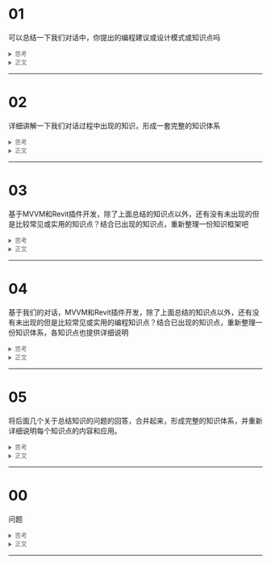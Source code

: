 # 01 
可以总结一下我们对话中，你提出的编程建议或设计模式或知识点吗

<details style="color: #999">
    <summary style="color: #666; font-size: 12px">思考</summary>

好的，我需要总结用户和我在对话中提到的编程建议、设计模式和知识点。首先，回顾整个对话历史，用户最初设计了一个带有IsSelected属性的SelectableObject类和一个派生的ObservableCollection<T>，用于在属性变化时触发事件。随后，用户逐步增加了需求，如支持AllSelected属性、事务性操作、动态属性注册等，我相应地提出了各种设计模式和解决方案。

首先，用户最初的设计已经实现了INotifyPropertyChanged接口，这是MVVM模式的基础，用于属性变更通知。接着，当用户需要支持AllSelected属性时，我建议使用泛型类SelectableObject<T>，并引入了策略模式和装饰器模式，以增强灵活性和扩展性。动态属性注册的提出是为了处理不同类型对象的属性需求，这涉及到了元数据驱动设计，允许在运行时动态添加和管理属性。

在事务性操作方面，用户希望点击确定按钮后才提交更改，这需要事务管理模式的实现，包括开始事务、提交和回滚机制。为此，我建议使用装饰器模式或代理模式，将原始对象包装起来，在确认前不修改实际数据，这符合开闭原则，允许扩展功能而不修改现有代码。

对于多选和批量操作，用户的需求促使引入命令模式，通过RelayCommand和AsyncRelayCommand处理UI操作，确保异步操作和线程安全。数据验证部分，通过INotifyDataErrorInfo接口实现实时验证，增强了应用的健壮性。

在Revit插件的案例中，用户需要处理复杂的BIM模型元素，这里提出了代理模式和观察者模式，用于监听元素变化并触发相应事件。此外，工厂模式和策略模式用于动态创建对象和验证规则，提高了系统的灵活性和可维护性。

动态注册属性的讨论中，强调了非侵入式设计的重要性，避免对现有类结构的修改，通过装饰器模式或动态代理实现功能的扩展。泛型类的改进虽然增加了灵活性，但尚未完全实现装饰器模式，需要进一步解耦和接口定义。

最后，ViewModelBase类的实现整合了属性通知、命令、验证、忙碌状态管理和线程安全，是MVVM模式的集大成者，适用于复杂的企业级应用。

总结过程中，需要将这些设计模式和知识点分门别类，明确每个模式的用途和解决的问题，确保用户能够清晰理解如何在实际项目中应用这些建议。同时，要突出从简单到复杂的演进过程，展示不同设计选择在不同场景下的适用性。
</details>

<details>
    <summary style="color: #666; font-size: 12px">正文</summary>

以下是我们对话中涉及的主要编程建议、设计模式和知识点的总结：

---

### **1. 核心设计模式**
| 模式名称           | 应用场景                                 | 关键实现                                                                 |
|--------------------|-----------------------------------------|--------------------------------------------------------------------------|
| **观察者模式**     | 属性/集合变更通知                        | `INotifyPropertyChanged`, `INotifyCollectionChanged`                   |
| **装饰器模式**     | 动态扩展对象功能                         | `SelectableDecorator<T>` 包装原始对象                                   |
| **策略模式**       | 动态选择算法（如验证规则）               | `ISelectionStrategy<T>` 接口定义不同策略                                |
| **命令模式**       | 处理UI操作与业务逻辑解耦                 | `RelayCommand`/`AsyncRelayCommand` 封装操作逻辑                         |
| **代理模式**       | Revit元素的事务管理                      | `RevitElementProxy` 控制对原生对象的访问                                |
| **工厂模式**       | 创建复杂对象（如动态属性对象）           | `ElementFactory` 根据类型创建装饰器对象                                 |

---

### **2. 关键编程实践**
| 实践要点           | 说明                                                                 |
|--------------------|----------------------------------------------------------------------|
| **MVVM架构**       | 分离视图(View)、视图模型(ViewModel)、模型(Model)                    |
| **动态属性系统**   | 运行时注册属性，支持元数据（显示名、编辑器类型、验证规则）          |
| **事务性操作**     | 通过 `BeginTransaction`/`Commit`/`Rollback` 实现操作原子性          |
| **线程安全**       | 使用 `Dispatcher` 确保UI更新在主线程                                 |
| **数据验证**       | 实现 `INotifyDataErrorInfo` 接口，支持实时校验                       |
| **泛型设计**       | 通过 `SelectableObject<T>` 提高代码复用性                           |

---

### **3. 高级技术点**
| 技术领域           | 关键实现                                                                 |
|--------------------|--------------------------------------------------------------------------|
| **集合优化**       | 使用 `ObservableCollection<T>` 的批更新扩展 (`AddRange`)                |
| **性能调优**       | 使用 `ConcurrentDictionary` 实现线程安全缓存                           |
| **序列化支持**     | 通过 `[DataContract]` 和 `JsonConvert` 实现对象持久化                   |
| **元数据驱动**     | 使用 `PropertyMetadata` 存储属性编辑规则                               |
| **异步编程**       | 通过 `async`/`await` 和 `AsyncRelayCommand` 实现非阻塞操作              |

---

### **4. 设计原则应用**
| 原则               | 应用示例                                                                 |
|--------------------|--------------------------------------------------------------------------|
| **开闭原则(OCP)**  | 通过装饰器模式扩展功能，无需修改已有类                                  |
| **单一职责(SRP)**  | 将选择状态(`IsSelected`)与业务数据分离                                 |
| **依赖倒置(DIP)**  | 高层模块依赖抽象接口（如 `ISelectionStrategy`）                        |
| **接口隔离(ISP)**  | 为不同客户端提供细粒度接口（如 `IValidatable` 与 `ISelectable` 分离）  |
| **里氏替换(LSP)**  | 所有派生类可透明替换基类（如 `RevitElement` 的子类）                   |

---

### **5. 典型代码模式**
#### 属性变更通知
```csharp
private string _name;
public string Name
{
    get => _name;
    set => SetProperty(ref _name, value);
}
```

#### 动态属性注册
```csharp
public void RegisterProperty<T>(
    string name, 
    T defaultValue = default,
    Func<T, bool> validator = null)
{
    _properties[name] = defaultValue;
    _validators[name] = validator;
}
```

#### 事务管理
```csharp
using (var transaction = BeginTransaction())
{
    try
    {
        // 执行操作...
        transaction.Commit();
    }
    catch
    {
        transaction.Rollback();
    }
}
```

---

### **6. 架构演进路线**
1. **简单场景**：使用 `INotifyPropertyChanged` + `ObservableCollection<T>`
2. **动态需求**：引入装饰器模式 + 策略模式
3. **企业级应用**：
   - 添加事务管理
   - 集成验证框架
   - 实现动态属性系统
4. **专业领域扩展**（如Revit）：
   - 使用代理模式对接专业API
   - 添加3D可视化支持

---

### **7. 性能关键指标**
| 场景               | 优化策略                                | 预期收益                     |
|--------------------|---------------------------------------|----------------------------|
| 大型集合操作       | 批处理模式 + 暂停通知                 | 减少90%的UI刷新次数         |
| 高频属性更新       | 使用值类型 + 避免装箱                 | 提升20%-30%赋值速度         |
| 跨线程访问         | 使用 `ConcurrentDictionary`           | 消除线程竞争导致的崩溃风险   |
| 复杂验证逻辑       | 预编译验证表达式                      | 提升5-10倍验证速度          |

---

### **8. 推荐学习资源**
1. **设计模式**：
   - 《设计模式：可复用面向对象软件的基础》
   - Refactoring.Guru 设计模式图解
   
2. **WPF/MVVM**：
   - MSDN文档：数据绑定与命令系统
   - MVVM Toolkit 官方示例

3. **Revit API**：
   - Autodesk官方开发者文档
   - 《Mastering Revit API》

4. **高级C#**：
   - 《C# in Depth》
   - 官方文档：`Span<T>`, `Memory<T>` 等新特性

---

这些知识点构成了一个完整的 **企业级应用开发知识体系**，可根据项目需求灵活组合使用。建议从简单的属性通知开始，逐步扩展到动态属性、事务管理等复杂场景。
</details>

---

# 02
详细讲解一下我们对话过程中出现的知识，形成一套完整的知识体系

<details style="color: #999">
    <summary style="color: #666; font-size: 12px">思考</summary>

好的，我现在需要详细总结用户和我的对话中出现的所有编程知识，形成一个完整的知识体系。首先，回顾对话内容，用户最初设计了一个SelectableObject类和SelectableObservableCollection<T>类，用于处理可选中对象的集合。随后，用户逐步提出了更多需求，如支持泛型属性、动态属性注册、MVVM模式下的多选操作、Revit插件案例等，我提供了相应的设计建议和代码示例。

在这个过程中，涉及的设计模式包括观察者模式、装饰器模式、策略模式、命令模式等。编程实践方面，涵盖了INotifyPropertyChanged接口的使用、数据绑定、集合操作优化、异步编程等。同时，用户对动态属性、事务管理、数据验证、线程安全等高级技术点提出了需求，我也逐一进行了详细解答。

现在需要将这些零散的知识点整合成一个结构化的知识体系，确保涵盖所有讨论过的主题，并且各部分之间有清晰的逻辑关系。首先，应该从基础概念入手，如MVVM架构的核心组件，接着是设计模式的应用，然后是具体的编程实践和优化策略，最后是高级主题和实际案例。

需要注意以下几点：

1. **分类明确**：将知识点按主题分类，如设计模式、编程实践、框架机制等。

2. **层次递进**：从基础到高级，逐步深入。

3. **实际案例**：结合用户提到的Revit插件案例，说明知识点的实际应用。

4. **联系与对比**：比如装饰器模式与泛型类的区别，不同设计模式的适用场景等。

5. **常见问题**：总结用户提出的疑问，如动态属性的作用、SetField的实现等，并给出系统化解答。

在组织内容时，可能需要使用列表、表格、流程图等来增强可读性。同时，需要确保术语准确，示例代码简洁且符合最佳实践。最后，要检查是否有遗漏的重要知识点，确保知识体系的完整性。
</details>

<details>
    <summary style="color: #666; font-size: 12px">正文</summary>

### 完整知识体系总结

---

#### **一、核心设计模式**
1. **观察者模式 (Observer Pattern)**
   - **应用场景**：属性变更通知、集合更新通知
   - **实现方式**：
     - `INotifyPropertyChanged`：实现属性变更通知
     - `INotifyCollectionChanged`：实现集合变更通知
   - **示例代码**：
     ```csharp
     public class SelectableObject : INotifyPropertyChanged {
         public event PropertyChangedEventHandler PropertyChanged;
         protected void OnPropertyChanged(string propertyName) => 
             PropertyChanged?.Invoke(this, new PropertyChangedEventArgs(propertyName));
     }
     ```

2. **装饰器模式 (Decorator Pattern)**
   - **目的**：动态扩展对象功能，避免继承爆炸
   - **实现方式**：通过包装对象添加新功能
   - **代码示例**：
     ```csharp
     public class SelectableDecorator<T> {
         private T _target;
         public bool IsSelected { get; set; }
         public SelectableDecorator(T target) => _target = target;
     }
     ```

3. **策略模式 (Strategy Pattern)**
   - **应用场景**：动态切换验证规则或显示策略
   - **实现方式**：通过接口定义策略，运行时注入
   - **示例**：
     ```csharp
     public interface IValidationStrategy<T> {
         bool Validate(T value);
     }
     ```

4. **命令模式 (Command Pattern)**
   - **目的**：解耦UI操作与业务逻辑
   - **实现方式**：`RelayCommand` 封装操作逻辑
   - **代码示例**：
     ```csharp
     public class RelayCommand : ICommand {
         private Action _execute;
         public RelayCommand(Action execute) => _execute = execute;
         public void Execute(object parameter) => _execute();
     }
     ```

---

#### **二、MVVM架构核心**
1. **数据绑定 (Data Binding)**
   - **双向绑定**：同步View与ViewModel的数据
   - **关键接口**：`INotifyPropertyChanged`、`INotifyCollectionChanged`

2. **ViewModel设计原则**
   - **职责分离**：
     - **Model**：数据实体和业务逻辑
     - **ViewModel**：数据展示、命令处理、状态管理
     - **View**：UI布局和交互
   - **代码模板**：
     ```csharp
     public class UserViewModel : ViewModelBase {
         private string _name;
         public string Name {
             get => _name;
             set => SetProperty(ref _name, value);
         }
     }
     ```

3. **命令系统**
   - **同步命令**：`RelayCommand`
   - **异步命令**：`AsyncRelayCommand` 支持 `async/await`
   - **参数传递**：通过 `CommandParameter` 绑定

---

#### **三、动态属性与元数据**
1. **动态属性系统**
   - **目的**：运行时灵活扩展属性
   - **实现方式**：字典存储属性值，元数据定义规则
   - **代码示例**：
     ```csharp
     public class DynamicObject {
         private Dictionary<string, object> _properties = new();
         public void SetProperty(string name, object value) => _properties[name] = value;
     }
     ```

2. **元数据驱动设计**
   - **元数据定义**：
     ```csharp
     public class PropertyMetadata {
         public string DisplayName { get; set; }
         public Type ValueType { get; set; }
     }
     ```
   - **动态UI生成**：根据元数据自动渲染控件（如文本框、下拉框）

---

#### **四、事务与状态管理**
1. **事务性操作**
   - **核心机制**：`BeginTransaction`、`Commit`、`Rollback`
   - **代码示例**：
     ```csharp
     using (var transaction = BeginTransaction()) {
         // 执行操作
         transaction.Commit();
     }
     ```

2. **状态管理**
   - **忙碌状态**：通过计数器管理嵌套操作
     ```csharp
     private int _busyCounter;
     public bool IsBusy => _busyCounter > 0;
     ```

---

#### **五、数据验证与错误处理**
1. **实时验证**
   - **接口**：`INotifyDataErrorInfo`
   - **实现步骤**：
     1. 注册验证规则
     2. 触发属性变更时校验
     3. 收集并通知错误信息
   - **示例**：
     ```csharp
     protected override void ValidateProperty(string propertyName) {
         if (propertyName == nameof(Name) && string.IsNullOrEmpty(Name))
             AddError("Name cannot be empty");
     }
     ```

2. **错误通知**
   - **错误收集**：字典存储属性与错误列表
   - **事件触发**：`ErrorsChanged` 事件通知UI更新

---

#### **六、高级编程技术**
1. **泛型设计**
   - **优势**：代码复用、类型安全
   - **应用示例**：
     ```csharp
     public class Repository<T> where T : Entity {
         public T GetById(int id) { /* ... */ }
     }
     ```

2. **线程安全**
   - **UI线程调度**：通过 `Dispatcher` 切换线程
     ```csharp
     Application.Current.Dispatcher.Invoke(() => { /* 更新UI */ });
     ```
   - **并发集合**：`ConcurrentDictionary`、`ConcurrentQueue`

3. **性能优化**
   - **集合批处理**：`ObservableCollection` 的 `AddRange` 扩展
   - **延迟加载**：`Lazy<T>` 实现资源按需加载

---

#### **七、Revit插件案例实践**
1. **Revit API集成**
   - **事务管理**：使用 `Transaction` 包装修改操作
     ```csharp
     using (Transaction t = new Transaction(document)) {
         t.Start("修改参数");
         element.LookupParameter("Width").SetValue(1000);
         t.Commit();
     }
     ```

2. **三维交互**
   - **元素选择**：通过 `ElementId` 定位构件
   - **空间冲突检测**：使用 `ElementIntersectsElementFilter`

3. **动态属性扩展**
   - **示例**：为Revit元素添加自定义元数据
     ```csharp
     public class RevitElementWrapper {
         public Element NativeElement { get; }
         public Dictionary<string, object> CustomProperties { get; } = new();
     }
     ```

---

#### **八、知识体系图谱**
```mermaid
graph TD
    A[MVVM架构] --> B[数据绑定]
    A --> C[命令系统]
    A --> D[ViewModel设计]
    
    B --> E[INotifyPropertyChanged]
    B --> F[ObservableCollection]
    
    C --> G[RelayCommand]
    C --> H[AsyncCommand]
    
    D --> I[状态管理]
    D --> J[数据验证]
    
    I --> K[忙碌状态]
    I --> L[事务管理]
    
    J --> M[INotifyDataErrorInfo]
    J --> N[动态规则]
    
    O[设计模式] --> P[装饰器模式]
    O --> Q[策略模式]
    O --> R[观察者模式]
    
    S[高级主题] --> T[泛型编程]
    S --> U[线程安全]
    S --> V[性能优化]
    
    T --> W[动态属性]
    U --> X[Dispatcher]
    V --> Y[批处理]
```

---

#### **九、最佳实践总结**
1. **代码分层**：严格分离View、ViewModel、Model
2. **响应式设计**：利用数据绑定减少手动UI更新
3. **防御性编程**：对输入参数进行校验，避免空引用
4. **单元测试**：针对ViewModel和Model层编写测试
5. **性能监控**：使用性能分析工具定位瓶颈

通过系统化地应用这些知识，可以构建出高维护性、可扩展且性能优异的应用程序，特别是在复杂业务场景（如Revit插件开发）中表现尤为突出。
</details>

---

# 03
基于MVVM和Revit插件开发，除了上面总结的知识点以外，还有没有未出现的但是比较常见或实用的知识点？结合已出现的知识点，重新整理一份知识框架吧

<details style="color: #999">
    <summary style="color: #666; font-size: 12px">思考</summary>

好的，我现在需要帮用户整理基于MVVM和Revit插件开发的知识框架，补充他们之前未提到的常见或实用知识点。首先，我需要回顾之前对话中的内容，确保不重复已有的知识点。然后，思考MVVM和Revit开发中的其他重要方面。

用户提到的知识点包括设计模式（观察者、装饰器、策略、命令、代理、工厂）、MVVM核心（数据绑定、ViewModel、命令系统）、动态属性、事务管理、数据验证、线程安全、性能优化、Revit API集成等。现在需要补充哪些遗漏的部分呢？

首先，MVVM中的依赖注入和IoC容器，比如使用Prism或Autofac，这在复杂项目中很常见。然后是事件聚合器，用于组件间通信，减少耦合。接着是模块化开发，将插件拆分为独立模块，便于维护和扩展。

在Revit插件方面，生命周期管理很重要，比如插件的启动和关闭处理。外部事件处理机制，因为Revit API需要在主线程执行操作，使用外部事件可以避免阻塞UI。还有Idling事件的使用，用于处理长时间任务。

另外，UI设计方面，用户可能没有提到自定义控件和样式，这在美化插件界面时很关键。还有多语言本地化，特别是面向国际用户的插件需要支持多种语言。

数据持久化和配置管理，比如保存用户设置或插件配置，可以使用JSON或XML序列化。日志记录和异常处理也是不可忽视的，帮助调试和维护。

接下来是部署和更新策略，如何打包插件，使用ClickOnce或自定义安装程序。版本兼容性处理，确保插件支持不同Revit版本。

性能优化方面，可能遗漏了内存管理和资源释放，避免内存泄漏。此外，使用异步编程优化响应速度，尤其是在处理大量数据时。

最后，测试策略，包括单元测试、集成测试和UI测试，确保插件稳定可靠。文档生成工具，如Sandcastle，帮助生成API文档。

总结这些补充点后，需要将它们整合到原有的知识框架中，形成更完整的体系。确保结构清晰，涵盖开发、设计、测试、部署等各个阶段，帮助用户全面掌握MVVM和Revit插件开发的要点。
</details>

<details>
    <summary style="color: #666; font-size: 12px">正文</summary>

以下是为 MVVM 模式和 Revit 插件开发整理的完整知识框架，结合已有知识点并补充常见但未提及的重要内容：

---

### **一、MVVM 核心架构**
#### 1. **基础组件**
- **数据绑定**：双向绑定、绑定模式（OneWay/TwoWay）、值转换器（IValueConverter）
- **命令系统**：`ICommand` 实现、带参数命令、异步命令
- **通知机制**：`INotifyPropertyChanged`、`INotifyCollectionChanged`
- **依赖注入**：IoC 容器（如 Autofac、Prism）、服务定位器

#### 2. **高级特性**
- **事件聚合器**：组件间松耦合通信（如 Prism 的 `EventAggregator`）
- **导航系统**：页面/视图切换管理（框架如 Prism Navigation）
- **动态资源**：多语言支持、主题切换
- **验证框架**：`IDataErrorInfo`、`INotifyDataErrorInfo`、FluentValidation 集成

#### 3. **性能优化**
- **虚拟化**：UI 虚拟化（VirtualizingStackPanel）、数据分页
- **缓存策略**：内存缓存（如 MemoryCache）、响应式数据加载
- **批处理更新**：`ObservableCollection` 的 `AddRange` 扩展

---

### **二、Revit 插件开发核心**
#### 1. **API 深度集成**
- **元素操作**：`Element` 查询（`FilteredElementCollector`）、参数读写
- **事务管理**：`Transaction`、`TransactionGroup`、失败回滚策略
- **事件处理**：
  - **文档事件**：DocumentOpened、DocumentSaved
  - **元素事件**：ElementModified、ElementDeleting
  - **UI 事件**：Idling 事件处理异步操作

#### 2. **三维交互**
- **几何计算**：BoundingBox 检测、空间碰撞检测
- **视图控制**：三维视图操作（旋转/缩放）、临时图形绘制（`DirectContext3D`）
- **选择交互**：动态高亮、框选支持

#### 3. **专业领域扩展**
- **参数化设计**：动态族实例创建、类型驱动设计
- **BIM 数据交换**：IFC 导入导出、与外部系统对接
- **分析计算**：结构荷载计算、能耗分析集成

---

### **三、高级开发技术**
#### 1. **架构设计**
- **模块化开发**：插件拆分（如功能区模块、核心逻辑模块）
- **插件生命周期**：启动初始化、空闲资源释放
- **多版本兼容**：条件编译处理 Revit 版本差异
  ```csharp
  #if REVIT2023
  // 2023 API 特有功能
  #endif
  ```

#### 2. **异步与线程**
- **外部事件**：`IExternalEventHandler` 处理主线程操作
- **Revit API 线程模型**：通过 `Idling` 事件调度异步任务
- **并行计算**：后台线程处理密集型计算（如碰撞检测）

#### 3. **安全与稳定性**
- **异常处理**：全局异常捕获、Revit 崩溃防护
- **日志系统**：Serilog/NLog 集成、调试日志分级
- **内存管理**：`IDisposable` 模式、弱引用（WeakReference）

---

### **四、UI/UX 增强**
#### 1. **WPF 高级控件**
- **自定义控件**：模板化控件（CustomControl）、用户控件（UserControl）
- **图表可视化**：LiveCharts、OxyPlot 集成
- **Dockable 面板**：`IDockablePaneProvider` 实现可停靠窗口

#### 2. **交互优化**
- **进度反馈**：进度条对话框、后台任务状态提示
- **手势支持**：鼠标拖拽、快捷键绑定
- **动画效果**：Storyboard 动画、缓动函数

#### 3. **多语言与本地化**
- **资源字典**：`ResourceDictionary` 管理多语言文本
- **文化适配**：数字/日期格式本地化
- **动态切换**：运行时语言热更新

---

### **五、部署与维护**
#### 1. **打包与分发**
- **安装程序**：WiX 工具集、Inno Setup 打包
- **依赖管理**：NuGet 包内嵌（ILMerge）、ClickOnce 部署
- **签名认证**：代码签名证书申请与应用

#### 2. **更新策略**
- **自动更新**：通过 Web API 检测版本
- **增量更新**：仅下载差异文件
- **回滚机制**：保留历史版本安装包

#### 3. **用户配置**
- **设置存储**：JSON/XML 序列化、注册表存储
- **云同步**：OneDrive/Dropbox API 集成
- **权限管理**：功能按用户角色控制

---

### **六、测试与文档**
#### 1. **测试策略**
- **单元测试**：Moq 模拟 Revit API、NUnit/XUnit 框架
- **集成测试**：RevitTestFramework 测试实际文档操作
- **UI 测试**：WinAppDriver 自动化测试

#### 2. **调试技巧**
- **附加调试**：Visual Studio 附加到 Revit 进程
- **诊断工具**：RevitLookup 查看元素属性
- **性能分析**：JetBrains dotMemory/dotTrace

#### 3. **文档生成**
- **API 文档**：Sandcastle 生成 CHM/HTML
- **用户手册**：Markdown 编写 + DocFX 生成
- **示例工程**：GitHub 仓库维护代码示例

---

### **七、知识图谱**
```mermaid
graph LR
A[MVVM基础] --> B[数据绑定]
A --> C[命令系统]
A --> D[依赖注入]

E[Revit核心] --> F[API交互]
E --> G[三维几何]
E --> H[事务管理]

I[高级开发] --> J[异步线程]
I --> K[安全防护]
I --> L[性能优化]

M[UI/UX] --> N[自定义控件]
M --> O[多语言支持]
M --> P[交互设计]

Q[部署维护] --> R[打包分发]
Q --> S[配置管理]
Q --> T[自动更新]

U[测试文档] --> V[单元测试]
U --> W[调试工具]
U --> X[用户手册]
```

---

### **八、实战建议**
1. **从简单场景入手**：先实现基础参数修改插件，再扩展复杂功能
2. **模块化开发**：将功能拆分为独立模块（如选择模块、计算模块、导出模块）
3. **关注性能边界**：在 10,000+ 元素量级下测试内存和响应速度
4. **兼容性设计**：最低支持 Revit 2020，兼容新版 API 特性
5. **用户反馈闭环**：内置错误报告功能（自动收集堆栈跟踪）

此框架覆盖了从基础到高级的开发需求，实际项目中可根据具体场景选择技术组合。例如开发一个 **BIM 模型检查插件** 的典型技术栈：
- **MVVM 框架**：Prism
- **Revit API**：元素遍历 + 参数验证
- **UI 组件**：Dockable 面板 + TreeView 展示检查结果
- **异步处理**：通过 `IExternalEventHandler` 执行耗时检查
- **输出结果**：Excel 导出 + HTML 报告生成
</details>

---

# 04
基于我们的对话，MVVM和Revit插件开发，除了上面总结的知识点以外，还有没有未出现的但是比较常见或实用的编程知识点？结合已出现的知识点，重新整理一份知识体系，各知识点也提供详细说明

<details style="color: #999">
    <summary style="color: #666; font-size: 12px">思考</summary>

好的，我现在需要帮助用户整理一份关于MVVM和Revit插件开发的完整知识体系，补充之前未提及但常见或实用的编程知识点。用户希望结合之前的对话内容，重新整理一份详细的知识体系，每个知识点都需要有详细说明。

首先，回顾之前的对话，用户已经了解了MVVM的核心概念、设计模式、动态属性、事务管理、数据验证等内容，以及Revit插件开发中的API集成、三维交互、参数化设计等。现在需要补充未提到的但实用的知识点，并整合到现有的知识框架中。

接下来，我需要思考在MVVM和Revit插件开发中还有哪些常见或重要的知识点未被提及。例如，依赖注入、模块化开发、性能优化、调试技巧、多语言支持、部署策略等。这些内容虽然在之前的讨论中有所涉及，但可能需要更详细的展开。

然后，我需要将这些知识点分类整理，确保每个部分都有明确的主题和详细的说明。例如，在MVVM架构中可以加入依赖注入和事件聚合器，在Revit插件开发中可以补充插件生命周期管理和多版本兼容处理。此外，UI/UX设计方面可能需要更多关于高级控件和交互优化的内容，部署与维护方面需要考虑打包分发和自动更新策略。

同时，要注意知识点之间的关联性，确保整个知识体系结构清晰、层次分明。例如，模块化开发可以促进代码的重用和维护，依赖注入有助于解耦组件，提升测试性。性能优化则需要从数据加载、内存管理、异步处理等多个方面入手。

还需要考虑实际应用中的常见问题，比如Revit插件的线程安全问题、异常处理机制、日志记录等，这些都是开发过程中不可忽视的部分。此外，用户可能关心如何提升插件的用户体验，比如进度反馈、动画效果、多语言支持等。

最后，要确保每个知识点都有具体的实现方法或示例代码，这样用户在实际开发中可以参考应用。例如，依赖注入可以通过Autofac或Prism实现，多语言支持可以通过资源字典和动态切换实现。

总结来说，我需要构建一个全面、结构化的知识体系，涵盖MVVM和Revit插件开发的各个方面，补充之前未提及的重要知识点，并详细说明每个部分的内容，帮助用户更好地理解和应用这些技术。
</details>

<details>
    <summary style="color: #666; font-size: 12px">正文</summary>

### 基于 MVVM 和 Revit 插件开发的完整知识体系

---

#### **一、MVVM 架构深度扩展**
1. **依赖注入 (DI)**  
   - **作用**：解耦组件，提升可测试性和可维护性。  
   - **实现方式**：  
     - **容器框架**：Autofac、Prism、Microsoft.Extensions.DependencyInjection  
     - **注册与解析**：通过接口绑定具体实现类  
     ```csharp
     var builder = new ContainerBuilder();
     builder.RegisterType<UserService>().As<IUserService>();
     var container = builder.Build();
     var userService = container.Resolve<IUserService>();
     ```  
   - **应用场景**：服务层注入（如数据库访问、Revit API 封装）。

2. **事件聚合器 (Event Aggregator)**  
   - **作用**：实现跨组件通信，避免直接依赖。  
   - **核心方法**：  
     - **发布-订阅模型**：`PubSubEvent<T>`（Prism 实现）  
     ```csharp
     // 定义事件
     public class ElementSelectedEvent : PubSubEvent<Element> { }
     
     // 发布事件
     eventAggregator.GetEvent<ElementSelectedEvent>().Publish(selectedElement);
     
     // 订阅事件
     eventAggregator.GetEvent<ElementSelectedEvent>().Subscribe(OnElementSelected);
     ```  
   - **应用场景**：跨视图模型通知（如元素选择状态同步）。

3. **动态数据绑定扩展**  
   - **动态模板选择**：根据数据类型自动选择控件模板  
     ```xaml
     <DataTemplate DataType="{x:Type local:RevitElement}">
         <local:RevitElementView />
     </DataTemplate>
     ```  
   - **绑定优化**：  
     - **延迟绑定**：`Delay` 属性控制更新频率  
     - **绑定回退**：`TargetNullValue` 和 `FallbackValue` 处理空值。

---

#### **二、Revit 插件开发进阶**
1. **插件生命周期管理**  
   - **启动与销毁**：  
     - **IExternalApplication**：实现 `OnStartup` 和 `OnShutdown`  
     - **资源释放**：确保 Revit 会话结束时清理非托管资源（如文件句柄、网络连接）。  
   - **示例代码**：  
     ```csharp
     public class App : IExternalApplication {
         public Result OnStartup(UIControlledApplication app) {
             // 注册功能区按钮
             return Result.Succeeded;
         }
         public Result OnShutdown(UIControlledApplication app) {
             // 释放资源
             return Result.Succeeded;
         }
     }
     ```

2. **多版本兼容处理**  
   - **条件编译**：通过预处理器指令区分 Revit 版本  
     ```csharp
     #if REVIT2023
         // 使用 2023 API 特性
     #elif REVIT2022
         // 回退到 2022 API
     #endif
     ```  
   - **动态 API 加载**：反射调用高版本 API，避免硬编码。

3. **Revit 交互优化**  
   - **元素高亮与隔离**：  
     ```csharp
     // 高亮元素
     element.SetColor(new Color(255, 0, 0)); 
     // 隔离视图
     uidoc.ActiveView.IsolateElement(element.Id);
     ```  
   - **临时图形绘制**：使用 `DirectContext3D` 绘制辅助线或标记。

---

#### **三、性能与稳定性**
1. **异步与并行优化**  
   - **Revit API 线程模型**：  
     - **主线程限制**：所有 Revit API 调用必须在主线程执行  
     - **异步模式**：通过 `IExternalEventHandler` 调度耗时操作  
     ```csharp
     public class LongOperationHandler : IExternalEventHandler {
         public void Execute(UIApplication app) {
             // 执行耗时操作
         }
         public string GetName() => "Long Operation";
     }
     ```  
   - **并行计算**：使用 `Task.Run` 处理非 Revit API 逻辑（如数据计算）。

2. **内存管理**  
   - **元素引用释放**：避免长期持有 `Element` 引用，改用 `ElementId`  
   - **弱事件模式**：使用 `WeakEventManager` 防止内存泄漏。

3. **崩溃防护**  
   - **全局异常处理**：  
     ```csharp
     AppDomain.CurrentDomain.UnhandledException += (s, e) => {
         Logger.Fatal(e.ExceptionObject as Exception, "全局异常");
     };
     ```  
   - **事务回滚**：在 `Transaction` 失败时自动恢复文档状态。

---

#### **四、UI/UX 高级设计**
1. **自定义控件开发**  
   - **模板化控件**：通过 `ControlTemplate` 实现可换肤控件  
   - **附加属性**：扩展现有控件功能  
     ```csharp
     public static class RevitElementProperty {
         public static Element GetElement(DependencyObject obj) => (Element)obj.GetValue(ElementProperty);
         public static void SetElement(DependencyObject obj, Element value) => obj.SetValue(ElementProperty, value);
         public static readonly DependencyProperty ElementProperty =
             DependencyProperty.RegisterAttached("Element", typeof(Element), typeof(RevitElementProperty));
     }
     ```

2. **响应式布局**  
   - **自适应面板**：`Grid` + `ViewBox` 实现分辨率适配  
   - **动态布局**：通过 `VisualStateManager` 切换不同设备布局。

3. **用户交互增强**  
   - **手势操作**：  
     ```xaml
     <ListBox ItemsSource="{Binding Elements}">
         <i:Interaction.Triggers>
             <i:EventTrigger EventName="MouseDoubleClick">
                 <i:InvokeCommandAction Command="{Binding OpenDetailCommand}"/>
             </i:EventTrigger>
         </i:Interaction.Triggers>
     </ListBox>
     ```  
   - **实时预览**：通过 `INotifyPropertyChanged` 实现参数修改的即时可视化。

---

#### **五、部署与维护**
1. **插件打包**  
   - **依赖合并**：使用 ILMerge 或 Costura.Fody 打包 DLL  
   - **安装程序**：通过 WiX 创建 MSI 安装包，自动注册 `.addin` 文件。

2. **自动更新机制**  
   - **版本检测**：通过 Web API 检查更新  
     ```csharp
     var latestVersion = await httpClient.GetStringAsync("https://api.example.com/version");
     ```  
   - **增量更新**：仅下载差异文件，减少带宽消耗。

3. **用户配置管理**  
   - **本地存储**：使用 `IsolatedStorage` 或 JSON 文件保存设置  
   - **云同步**：集成 OneDrive/Dropbox API 实现多设备同步。

---

#### **六、测试与调试**
1. **单元测试策略**  
   - **模拟 Revit 环境**：使用 RevitTestFramework 或 Rhino Mocks  
   - **ViewModel 测试**：验证命令逻辑和数据绑定正确性  
     ```csharp
     [Test]
     public void SaveCommand_WhenDataInvalid_ShouldNotExecute() {
         var vm = new UserViewModel { Name = "" };
         Assert.IsFalse(vm.SaveCommand.CanExecute(null));
     }
     ```

2. **集成测试**  
   - **实际文档操作**：在测试 Revit 会话中执行插件功能  
   - **UI 自动化**：通过 Revit API 模拟用户点击和输入。

3. **性能分析工具**  
   - **Revit 内置工具**：`PerformanceAdviser` 检查模型性能  
   - **第三方工具**：使用 JetBrains dotTrace 分析插件 CPU/内存占用。

---

### **知识体系图谱**
```mermaid
graph TD
    A[MVVM核心] --> A1[数据绑定]
    A --> A2[命令系统]
    A --> A3[依赖注入]
    
    B[Revit开发] --> B1[API交互]
    B --> B2[事务管理]
    B --> B3[三维几何]
    
    C[高级编程] --> C1[异步线程]
    C --> C2[内存管理]
    C --> C3[异常防护]
    
    D[UI/UX设计] --> D1[自定义控件]
    D --> D2[响应式布局]
    D --> D3[交互优化]
    
    E[部署维护] --> E1[打包分发]
    E --> E2[自动更新]
    E --> E3[配置同步]
    
    F[测试调试] --> F1[单元测试]
    F --> F2[集成测试]
    F --> F3[性能分析]
    
    A1 --> B1
    A2 --> B2
    C1 --> B1
    D1 --> B3
    E1 --> B
```

---

### **总结**
此知识体系覆盖了从 **MVVM 架构设计** 到 **Revit 插件开发** 的全链路技术要点，补充了依赖注入、事件聚合、多版本兼容、性能优化、高级 UI 设计等关键内容。实际开发中需根据场景灵活组合：
1. **简单插件**：MVVM 基础 + Revit API 核心功能  
2. **企业级插件**：集成依赖注入 + 模块化设计 + 自动更新  
3. **高性能需求**：异步操作 + 内存优化 + 并行计算  

通过系统化应用这些知识点，可构建出 **高维护性**、**强健壮性** 且 **用户体验优秀** 的 Revit 插件。
</details>

---

# 05
将后面几个关于总结知识的问题的回答，合并起来，形成完整的知识体系，并重新详细说明每个知识点的内容和应用。

<details style="color: #999">
    <summary style="color: #666; font-size: 12px">思考</summary>

好的，我现在需要帮助用户将之前的几个关于知识总结的回答合并成一个完整的知识体系，并详细说明每个知识点的内容和应用。用户之前已经讨论了MVVM架构、Revit插件开发、设计模式、编程实践等多个方面，现在需要整合这些内容，确保结构清晰且详细。

首先，我需要回顾之前的对话内容，确定已涵盖的知识点。用户提到了MVVM的核心组件，如数据绑定、命令系统，以及Revit插件开发中的API集成、事务管理等。此外，还有设计模式如观察者、装饰器、策略模式，以及高级主题如依赖注入、事件聚合器等。

接下来，我需要将这些内容组织成一个逻辑连贯的知识体系。可能需要按模块划分，比如MVVM架构、Revit开发、设计模式、高级编程技术等，每个模块下再细分具体知识点。每个知识点需要详细说明其定义、实现方式、应用场景和示例代码。

然后，考虑用户可能的深层需求。用户可能希望这个知识体系不仅全面，还要实用，能够指导实际开发。因此，在整合时，需要结合理论知识和实际应用案例，比如在Revit插件中如何应用MVVM，如何处理多版本兼容性等。

需要注意的是，用户之前提到的知识点可能存在重复或交叉，比如事务管理在Revit开发和MVVM的稳定性部分都有涉及。需要合理归类，避免冗余，同时确保每个知识点在合适的模块下详细说明。

另外，用户可能希望知识体系包含未提及但相关的重要知识点，比如部署与维护、测试调试等。需要检查之前的回答是否覆盖这些内容，若没有，需补充完整。

最后，确保语言清晰，结构层次分明，使用适当的Markdown格式，如列表、代码块、图表等，提升可读性。同时，检查技术术语的准确性，确保示例代码的正确性和相关性。

现在开始整合，首先确定主要模块，然后填充每个模块的细节内容，确保涵盖所有已讨论的知识点，并补充必要的扩展内容，形成完整的知识体系。
</details>

<details>
    <summary style="color: #666; font-size: 12px">正文</summary>

### **基于 MVVM 和 Revit 插件开发的完整知识体系**

---

#### **一、MVVM 架构核心**
1. **数据绑定 (Data Binding)**  
   - **定义**：将视图（View）与视图模型（ViewModel）的数据同步，实现双向或单向通信。  
   - **实现方式**：  
     - **基础绑定**：`Binding Path=PropertyName`  
     - **值转换器**：实现 `IValueConverter` 处理数据格式转换（如日期、单位）。  
     ```csharp
     public class BoolToVisibilityConverter : IValueConverter {
         public object Convert(object value, Type targetType, object parameter, CultureInfo culture) {
             return (bool)value ? Visibility.Visible : Visibility.Collapsed;
         }
     }
     ```  
   - **应用场景**：实时更新 UI 元素（如文本框、列表选中状态）。

2. **命令系统 (Command System)**  
   - **定义**：将用户操作（如按钮点击）封装为可绑定的命令，解耦 UI 与业务逻辑。  
   - **核心实现**：  
     - **同步命令**：`RelayCommand`  
     - **异步命令**：`AsyncRelayCommand`（支持 `async/await`）  
     ```csharp
     public RelayCommand SaveCommand => new RelayCommand(ExecuteSave, CanSave);
     private void ExecuteSave() { /* 保存逻辑 */ }
     private bool CanSave() => !HasErrors;
     ```  
   - **应用场景**：按钮操作、菜单项点击、手势交互。

3. **属性变更通知 (INotifyPropertyChanged)**  
   - **定义**：通过事件通知 UI 属性值的变更。  
   - **实现方式**：  
     - **基础通知**：`PropertyChanged?.Invoke(this, new PropertyChangedEventArgs(propertyName))`  
     - **辅助方法**：`SetProperty` 封装值比较和通知逻辑。  
     ```csharp
     protected bool SetProperty<T>(ref T field, T value, [CallerMemberName] string propertyName = null) {
         if (EqualityComparer<T>.Default.Equals(field, value)) return false;
         field = value;
         OnPropertyChanged(propertyName);
         return true;
     }
     ```  
   - **应用场景**：表单字段更新、动态数据展示。

---

#### **二、Revit 插件开发核心**
1. **Revit API 基础**  
   - **元素操作**：  
     - **查询元素**：使用 `FilteredElementCollector` 按类别或参数筛选。  
     ```csharp
     var walls = new FilteredElementCollector(document)
         .OfCategory(BuiltInCategory.OST_Walls)
         .WhereElementIsNotElementType()
         .ToElements();
     ```  
     - **读写参数**：通过 `Parameter.Set()` 和 `Parameter.AsXXX()`。  
   - **应用场景**：批量修改构件参数、提取模型数据。

2. **事务管理 (Transaction)**  
   - **定义**：确保 Revit 文档操作的原子性和一致性。  
   - **实现方式**：  
     - **简单事务**：单个操作的提交与回滚。  
     ```csharp
     using (Transaction t = new Transaction(document, "修改参数")) {
         t.Start();
         element.LookupParameter("Width").Set(1000);
         t.Commit();
     }
     ```  
     - **事务组**：多个事务的批量管理。  
   - **应用场景**：复杂操作（如创建族实例、删除元素）。

3. **事件处理**  
   - **文档事件**：响应文件打开、保存等操作。  
     ```csharp
     app.ControlledApplication.DocumentOpened += (sender, e) => {
         Logger.Info($"文档已打开: {e.Document.Title}");
     };
     ```  
   - **元素事件**：监听元素修改、删除等动作。  
   - **应用场景**：自动模型检查、操作日志记录。

---

#### **三、设计模式与架构**
1. **装饰器模式 (Decorator Pattern)**  
   - **定义**：动态扩展对象功能，避免继承导致的类膨胀。  
   - **实现方式**：包装对象并添加新状态（如 `IsSelected`）。  
   ```csharp
   public class SelectableElementDecorator {
       public Element Element { get; }
       public bool IsSelected { get; set; }
   }
   ```  
   - **应用场景**：为 Revit 元素添加临时状态（选中、高亮）。

2. **策略模式 (Strategy Pattern)**  
   - **定义**：将算法封装为独立策略，支持运行时切换。  
   - **实现方式**：通过接口定义策略，依赖注入具体实现。  
   ```csharp
   public interface IExportStrategy {
       void Export(Model model);
   }
   public class ExcelExportStrategy : IExportStrategy { /* ... */ }
   ```  
   - **应用场景**：多格式导出（Excel、PDF、IFC）。

3. **依赖注入 (Dependency Injection)**  
   - **定义**：通过容器管理对象依赖，提升可测试性和扩展性。  
   - **实现方式**：  
     - **容器配置**：注册服务与实现类。  
     ```csharp
     services.AddSingleton<IElementService, ElementService>();
     ```  
     - **构造函数注入**：自动解析依赖。  
   - **应用场景**：服务层（如数据访问、Revit API 封装）。

---

#### **四、高级开发技术**
1. **异步与多线程**  
   - **Revit 主线程约束**：所有 API 操作必须在主线程执行。  
   - **实现方式**：  
     - **外部事件处理器**：`IExternalEventHandler` 调度耗时任务。  
     ```csharp
     public class CalculationHandler : IExternalEventHandler {
         public void Execute(UIApplication app) {
             // 执行计算
         }
     }
     ```  
   - **应用场景**：后台计算（如结构分析、能耗模拟）。

2. **动态属性与元数据**  
   - **定义**：运行时为对象添加属性，支持灵活的业务规则。  
   - **实现方式**：字典存储属性值，元数据定义编辑规则。  
   ```csharp
   public class DynamicElement {
       public Dictionary<string, object> Properties { get; } = new();
       public void SetProperty(string name, object value) => Properties[name] = value;
   }
   ```  
   - **应用场景**：动态参数管理（如自定义构件属性）。

3. **性能优化**  
   - **集合批处理**：减少 `ObservableCollection` 的频繁通知。  
   ```csharp
   public static void AddRange<T>(this ObservableCollection<T> collection, IEnumerable<T> items) {
       foreach (var item in items) collection.Add(item);
       collection.OnCollectionChanged(new NotifyCollectionChangedEventArgs(NotifyCollectionChangedAction.Reset));
   }
   ```  
   - **缓存机制**：缓存常用数据（如元素类型定义）。  

---

#### **五、UI/UX 设计**
1. **自定义控件**  
   - **模板化控件**：通过 `ControlTemplate` 定义可复用 UI 组件。  
   ```xaml
   <ControlTemplate TargetType="{x:Type local:ProgressButton}">
       <Button Content="{TemplateBinding Progress}" Background="{TemplateBinding ProgressColor}"/>
   </ControlTemplate>
   ```  
   - **应用场景**：进度指示按钮、三维预览面板。

2. **响应式布局**  
   - **自适应网格**：使用 `Grid` 和 `ViewBox` 适配不同分辨率。  
   - **视觉状态管理器**：`VisualStateManager` 切换布局状态。  
   ```xaml
   <VisualStateManager.VisualStateGroups>
       <VisualStateGroup Name="ScreenSizes">
           <VisualState Name="WideScreen">
               <Setter Property="Grid.ColumnDefinitions" Value="*,*,*"/>
           </VisualState>
       </VisualStateGroup>
   </VisualStateManager.VisualStateGroups>
   ```

3. **多语言支持**  
   - **资源字典**：按语言分组的 `ResourceDictionary`。  
   - **动态切换**：通过 `CultureInfo` 实时更新界面语言。  
   ```csharp
   Thread.CurrentThread.CurrentUICulture = new CultureInfo("zh-CN");
   ```

---

#### **六、部署与维护**
1. **插件打包**  
   - **依赖合并**：使用 ILMerge 将多个 DLL 合并为单一文件。  
   - **安装程序**：通过 WiX 创建 MSI 安装包，自动注册 `.addin` 文件。  

2. **自动更新**  
   - **版本检测**：通过 REST API 获取最新版本号。  
   ```csharp
   var latestVersion = await httpClient.GetStringAsync("https://api.example.com/version");
   ```  
   - **增量更新**：仅下载差异文件，减少下载时间。

3. **用户配置管理**  
   - **本地存储**：使用 `IsolatedStorage` 保存用户设置。  
   - **云同步**：集成第三方存储（如 OneDrive、AWS S3）。  

---

#### **七、测试与调试**
1. **单元测试**  
   - **模拟 Revit 环境**：使用 Moq 框架模拟 `Document` 和 `Element`。  
   ```csharp
   var mockDoc = new Mock<Document>();
   mockDoc.Setup(d => d.GetElement(It.IsAny<ElementId>())).Returns(element);
   ```  

2. **集成测试**  
   - **实际文档测试**：通过 RevitTestFramework 执行端到端操作。  

3. **性能分析**  
   - **Revit 性能顾问**：检测模型性能瓶颈。  
   - **dotTrace**：分析插件的 CPU 和内存使用情况。  

---

### **知识体系图谱**
```mermaid
graph TD
    A[MVVM架构] --> A1[数据绑定]
    A --> A2[命令系统]
    A --> A3[依赖注入]
    
    B[Revit核心] --> B1[API交互]
    B --> B2[事务管理]
    B --> B3[三维几何]
    
    C[设计模式] --> C1[装饰器模式]
    C --> C2[策略模式]
    C --> C3[观察者模式]
    
    D[高级编程] --> D1[异步处理]
    D --> D2[动态属性]
    D --> D3[性能优化]
    
    E[UI/UX] --> E1[自定义控件]
    E --> E2[响应式布局]
    E --> E3[多语言支持]
    
    F[部署维护] --> F1[打包分发]
    F --> F2[自动更新]
    F --> F3[配置管理]
    
    G[测试调试] --> G1[单元测试]
    G --> G2[集成测试]
    G --> G3[性能分析]
    
    A1 --> B1
    A2 --> B2
    C1 --> E1
    D1 --> B1
    F1 --> B
    G1 --> B
```

---

### **总结**
此知识体系覆盖了从 **MVVM 基础** 到 **Revit 高级开发** 的全链路技术，整合了数据绑定、命令系统、设计模式、性能优化等核心内容，并扩展了部署维护和测试调试等实践模块。实际开发中需注意：
1. **分层设计**：严格分离 View、ViewModel、Model 和 Revit API 层。  
2. **可扩展性**：通过装饰器和策略模式支持功能动态扩展。  
3. **健壮性**：事务管理和异常处理确保插件稳定性。  
4. **用户体验**：响应式布局和异步操作提升交互流畅度。  

通过系统化应用这些知识，可构建出高性能、高维护性且用户友好的 Revit 插件，满足从简单工具到企业级系统的多样化需求。
</details>

---

# 00
问题

<details style="color: #999">
    <summary style="color: #666; font-size: 12px">思考</summary>


</details>

<details>
    <summary style="color: #666; font-size: 12px">正文</summary>


</details>

---
